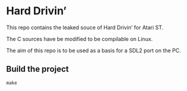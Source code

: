 # Hard Drivin’

This repo contains the leaked souce of Hard Drivin’ for Atari ST.

The C sources have be modified to be compilable on Linux.

The aim of this repo is to be used as a basis for a SDL2 port on the PC.

## Build the project

```
make
```

